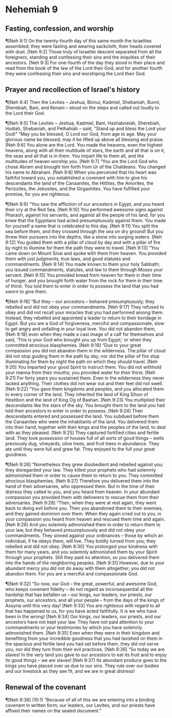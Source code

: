 # Nehemiah 9

## Fasting, confession, and worship
¶[Neh 9:1] On the twenty-fourth day of this same month the Israelites assembled; they were fasting and wearing sackcloth, their heads covered with dust.
[Neh 9:2] Those truly of Israelite descent separated from all the foreigners, standing and confessing their sins and the iniquities of their ancestors.
[Neh 9:3] For one-fourth of the day they stood in their place and read from the book of the law of the Lord their God, and for another fourth they were confessing their sins and worshiping the Lord their God.

## Prayer and recollection of Israel's history
¶[Neh 9:4] Then the Levites – Jeshua, Binnui, Kadmiel, Shebaniah, Bunni, Sherebiah, Bani, and Kenani – stood on the steps and called out loudly to the Lord their God.

¶[Neh 9:5] The Levites – Jeshua, Kadmiel, Bani, Hashabneiah, Sherebiah, Hodiah, Shebaniah, and Pethahiah – said, “Stand up and bless the Lord your God!” “May you be blessed, O Lord our God, from age to age. May your glorious name be blessed; may it be lifted up above all blessing and praise.
[Neh 9:6] You alone are the Lord. You made the heavens, even the highest heavens, along with all their multitude of stars, the earth and all that is on it, the seas and all that is in them. You impart life to them all, and the multitudes of heaven worship you.
[Neh 9:7] “You are the Lord God who chose Abram and brought him forth from Ur of the Chaldeans. You changed his name to Abraham.
[Neh 9:8] When you perceived that his heart was faithful toward you, you established a covenant with him to give his descendants the land of the Canaanites, the Hittites, the Amorites, the Perizzites, the Jebusites, and the Girgashites. You have fulfilled your promise, for you are righteous.

¶[Neh 9:9] “You saw the affliction of our ancestors in Egypt, and you heard their cry at the Red Sea.
[Neh 9:10] You performed awesome signs against Pharaoh, against his servants, and against all the people of his land, for you knew that the Egyptians had acted presumptuously against them. You made for yourself a name that is celebrated to this day.
[Neh 9:11] You split the sea before them, and they crossed through the sea on dry ground! But you threw their pursuers into the depths, like a stone into surging waters.
[Neh 9:12] You guided them with a pillar of cloud by day and with a pillar of fire by night to illumine for them the path they were to travel.
[Neh 9:13] “You came down on Mount Sinai and spoke with them from heaven. You provided them with just judgments, true laws, and good statutes and commandments.
[Neh 9:14] You made known to them your holy Sabbath; you issued commandments, statutes, and law to them through Moses your servant.
[Neh 9:15] You provided bread from heaven for them in their time of hunger, and you brought forth water from the rock for them in their time of thirst. You told them to enter in order to possess the land that you had sworn to give them.

¶[Neh 9:16] “But they – our ancestors – behaved presumptuously; they rebelled and did not obey your commandments.
[Neh 9:17] They refused to obey and did not recall your miracles that you had performed among them. Instead, they rebelled and appointed a leader to return to their bondage in Egypt. But you are a God of forgiveness, merciful and compassionate, slow to get angry and unfailing in your loyal love. You did not abandon them,
[Neh 9:18] even when they made a cast image of a calf for themselves and said, ‘This is your God who brought you up from Egypt,’ or when they committed atrocious blasphemies.
[Neh 9:19] “Due to your great compassion you did not abandon them in the wilderness. The pillar of cloud did not stop guiding them in the path by day, nor did the pillar of fire stop illuminating for them by night the path on which they should travel.
[Neh 9:20] You imparted your good Spirit to instruct them. You did not withhold your manna from their mouths; you provided water for their thirst.
[Neh 9:21] For forty years you sustained them. Even in the wilderness they never lacked anything. Their clothes did not wear out and their feet did not swell.
[Neh 9:22] “You gave them kingdoms and peoples, and you allocated them to every corner of the land. They inherited the land of King Sihon of Heshbon and the land of King Og of Bashan.
[Neh 9:23] You multiplied their descendants like the stars of the sky. You brought them to the land you had told their ancestors to enter in order to possess.
[Neh 9:24] Their descendants entered and possessed the land. You subdued before them the Canaanites who were the inhabitants of the land. You delivered them into their hand, together with their kings and the peoples of the land, to deal with as they pleased.
[Neh 9:25] They captured fortified cities and fertile land. They took possession of houses full of all sorts of good things – wells previously dug, vineyards, olive trees, and fruit trees in abundance. They ate until they were full and grew fat. They enjoyed to the full your great goodness.

¶[Neh 9:26] “Nonetheless they grew disobedient and rebelled against you; they disregarded your law. They killed your prophets who had solemnly admonished them in order to cause them to return to you. They committed atrocious blasphemies.
[Neh 9:27] Therefore you delivered them into the hand of their adversaries, who oppressed them. But in the time of their distress they called to you, and you heard from heaven. In your abundant compassion you provided them with deliverers to rescue them from their adversaries.
[Neh 9:28] “Then, when they were at rest again, they went back to doing evil before you. Then you abandoned them to their enemies, and they gained dominion over them. When they again cried out to you, in your compassion you heard from heaven and rescued them time and again.
[Neh 9:29] And you solemnly admonished them in order to return them to your law, but they behaved presumptuously and did not obey your commandments. They sinned against your ordinances – those by which an individual, if he obeys them, will live. They boldly turned from you; they rebelled and did not obey.
[Neh 9:30] You prolonged your kindness with them for many years, and you solemnly admonished them by your Spirit through your prophets. Still they paid no attention, so you delivered them into the hands of the neighboring peoples.
[Neh 9:31] However, due to your abundant mercy you did not do away with them altogether; you did not abandon them. For you are a merciful and compassionate God.

¶[Neh 9:32] “So now, our God – the great, powerful, and awesome God, who keeps covenant fidelity – do not regard as inconsequential all the hardship that has befallen us – our kings, our leaders, our priests, our prophets, our ancestors, and all your people – from the days of the kings of Assyria until this very day!
[Neh 9:33] You are righteous with regard to all that has happened to us, for you have acted faithfully. It is we who have been in the wrong!
[Neh 9:34] Our kings, our leaders, our priests, and our ancestors have not kept your law. They have not paid attention to your commandments or your testimonies by which you have solemnly admonished them.
[Neh 9:35] Even when they were in their kingdom and benefiting from your incredible goodness that you had lavished on them in the spacious and fertile land you had set before them, they did not serve you, nor did they turn from their evil practices.
[Neh 9:36] “So today we are slaves! In the very land you gave to our ancestors to eat its fruit and to enjoy its good things – we are slaves!
[Neh 9:37] Its abundant produce goes to the kings you have placed over us due to our sins. They rule over our bodies and our livestock as they see fit, and we are in great distress!

## Renewal of the covenant
¶[Neh 9:38] (10:1) “Because of all of this we are entering into a binding covenant in written form; our leaders, our Levites, and our priests have affixed their names on the sealed document.”
